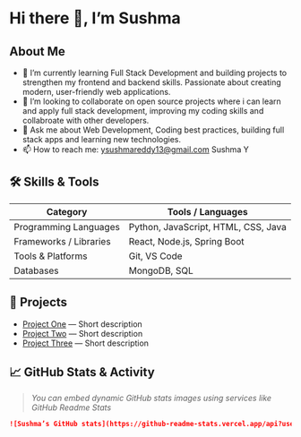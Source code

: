 # Hi there 👋, I’m **Sushma**

## About Me
- 🌱 I’m currently learning Full Stack Development and building projects to strengthen my frontend and backend skills. Passionate about creating modern, user-friendly web applications.
- 👯 I’m looking to collaborate on open source projects where i can learn and apply full stack development, improving my coding skills and collabroate with other developers.
- 💬 Ask me about Web Development, Coding best practices, building full stack apps and learning new technologies.
- 📫 How to reach me: ysushmareddy13@gmail.com Sushma Y

## 🛠️ Skills & Tools

| Category | Tools / Languages |
|---|---|
| Programming Languages | Python, JavaScript, HTML, CSS, Java |
| Frameworks / Libraries | React, Node.js, Spring Boot |
| Tools & Platforms | Git, VS Code |
| Databases | MongoDB, SQL |

## 📂 Projects

- [Project One](link) — Short description  
- [Project Two](link) — Short description  
- [Project Three](link) — Short description  

## 📈 GitHub Stats & Activity

> *You can embed dynamic GitHub stats images using services like GitHub Readme Stats*

```md
![Sushma’s GitHub stats](https://github-readme-stats.vercel.app/api?username=sushmasaa&show_icons=true&theme=radical)

